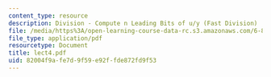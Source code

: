 ```yaml
---
content_type: resource
description: Division - Compute n Leading Bits of u/y (Fast Division)
file: /media/https%3A/open-learning-course-data-rc.s3.amazonaws.com/6-896-theory-of-parallel-hardware-sma-5511-spring-2004/82004f9afe7d9f59e92ffde872fd9f53_lect4.pdf
file_type: application/pdf
resourcetype: Document
title: lect4.pdf
uid: 82004f9a-fe7d-9f59-e92f-fde872fd9f53
---
```

